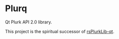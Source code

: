 Plurq
=====

Qt Plurk API 2.0 library.

This project is the spiritual successor of [rsPlurkLib-qt](https://github.com/rschiang/rsPlurkLib-qt/).
